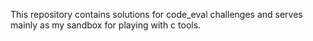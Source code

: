 This repository contains solutions for code_eval challenges and serves mainly as my sandbox for playing with c tools.
